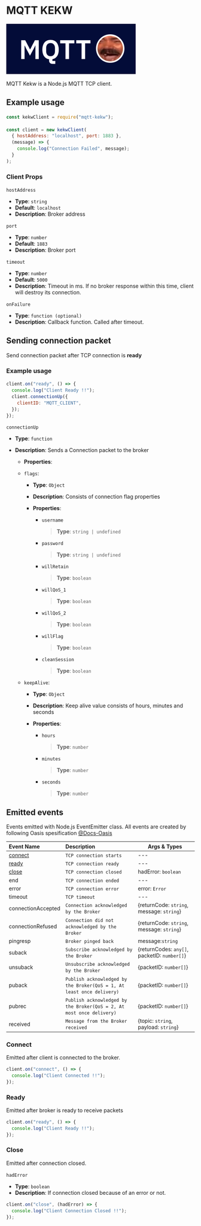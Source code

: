 # MQTT KEKW

![LOGO](./assets/kekw_logo.png)

MQTT Kekw is a Node.js MQTT TCP client.

## Example usage

```javascript
const kekwClient = require("mqtt-kekw");

const client = new kekwClient(
  { hostAddress: "localhost", port: 1883 },
  (message) => {
    console.log("Connection Failed", message);
  }
);
```

### Client Props

<code>hostAddress</code>

- **Type**: `string`
- **Default**: `localhost`
- **Description**: Broker address

<code>port</code>

- **Type**: `number`
- **Default**: `1883`
- **Description**: Broker port

<code>timeout</code>

- **Type**: `number`
- **Default**: `5000`
- **Description**: Timeout in ms. If no broker response within this time, client will destroy its connection.

<code>onFailure</code>

- **Type**: `function (optional)`
- **Description**: Callback function. Called after timeout.

## Sending connection packet

<p>Send connection packet after TCP connection is <b>ready</b></p>

### Example usage

```javascript
client.on("ready", () => {
  console.log("Client Ready !!");
  client.connectionUp({
    clientID: "MQTT_CLIENT",
  });
});
```

<code>connectionUp</code>

- **Type**: `function`
- **Description**: Sends a Connection packet to the broker

  - **Properties**:
  - `flags`:

    - **Type**: `Object`
    - **Description**: Consists of connection flag properties
    - **Properties**:

      - `username`

        > **Type**: `string | undefined`

      - `password`

        > **Type**: `string | undefined`

      - `willRetain`

        > **Type**: `boolean`

      - `willQoS_1`

        > **Type**: `boolean`

      - `willQoS_2`

        > **Type**: `boolean`

      - `willFlag`

        > **Type**: `boolean`

      - `cleanSession`

        > **Type**: `boolean`

  - `keepAlive`:

    - **Type**: `Object`
    - **Description**: Keep alive value consists of hours, minutes and seconds
    - **Properties**:

      - `hours`

        > **Type**: `number`

      - `minutes`

        > **Type**: `number`

      - `seconds`

        > **Type**: `number`

## Emitted events

Events emitted with Node.js EventEmitter class. All events are created by following Oasis spesification [@Docs-Oasis](http://docs.oasis-open.org/mqtt/mqtt/v3.1.1/os/mqtt-v3.1.1-os.html)

| Event Name          | Description                                                           | Args & Types                                 |
| :------------------ | :-------------------------------------------------------------------- | -------------------------------------------- |
| [connect](#connect) | `TCP connection starts`                                               | ---                                          |
| [ready](#ready)     | `TCP connection ready`                                                | ---                                          |
| [close](#close)     | `TCP connection closed`                                               | hadError: `boolean`                          |
| end                 | `TCP connection ended`                                                | ---                                          |
| error               | `TCP connection error`                                                | error: `Error`                               |
| timeout             | `TCP timeout`                                                         | ---                                          |
| connectionAccepted  | `Connection acknowledged by the Broker`                               | {returnCode: `string`, message: `string`}    |
| connectionRefused   | `Connection did not acknowledged by the Broker`                       | {returnCode: `string`, message: `string`}    |
| pingresp            | `Broker pinged back`                                                  | message:`string`                             |
| suback              | `Subscribe acknowledged by the Broker`                                | {returnCodes: `any[]`, packetID: `number[]`} |
| unsuback            | `Unsubscribe acknowledged by the Broker`                              | {packetID: `number[]`}                       |
| puback              | `Publish acknowledged by the Broker(QoS = 1, At least once delivery)` | {packetID: `number[]`}                       |
| pubrec              | `Publish acknowledged by the Broker(QoS = 2, At most once delivery)`  | {packetID: `number[]`}                       |
| received            | `Message from the Broker received`                                    | {topic: `string`, payload: `string`}         |

### Connect

Emitted after client is connected to the broker.

```javascript
client.on("connect", () => {
  console.log("Client Connected !!");
});
```

### Ready

Emitted after broker is ready to receive packets

```javascript
client.on("ready", () => {
  console.log("Client Ready !!");
});
```

### Close

Emitted after connection closed.

<code>hadError</code>

- **Type**: `boolean`
- **Description**: If connection closed because of an error or not.

```javascript
client.on("close", (hadError) => {
  console.log("Client Connection Closed !!");
});
```
